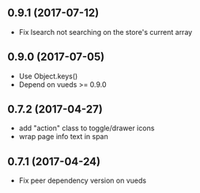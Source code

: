 ## 0.9.1 (2017-07-12)

* Fix lsearch not searching on the store's current array

## 0.9.0 (2017-07-05)

* Use Object.keys()
* Depend on vueds >= 0.9.0

## 0.7.2 (2017-04-27)

* add "action" class to toggle/drawer icons
* wrap page info text in span

## 0.7.1 (2017-04-24)

* Fix peer dependency version on vueds
